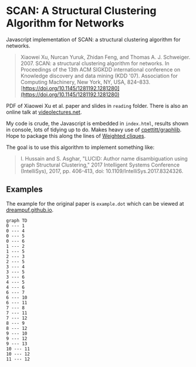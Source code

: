 # SCAN: A Structural Clustering Algorithm for Networks

Javascript implementation of SCAN: a structural clustering algorithm for networks.

> Xiaowei Xu, Nurcan Yuruk, Zhidan Feng, and Thomas A. J. Schweiger. 2007. SCAN: a structural clustering algorithm for networks. In Proceedings of the 13th ACM SIGKDD international conference on Knowledge discovery and data mining (KDD '07). Association for Computing Machinery, New York, NY, USA, 824–833. [https://doi.org/10.1145/1281192.1281280](https://doi.org/10.1145/1281192.1281280)

PDF of Xiaowei Xu et al. paper and slides in `reading` folder. There is also an online talk at [videolectures.net](http://videolectures.net/kdd07_xu_scan/).

My code is crude, the Javascript is embedded in `index.html`, results shown in console, lots of tidying up to do. Makes heavy use of [cpettitt/graphlib](https://github.com/cpettitt/graphlib). Hope to package this along the lines of [Weighted cliques](https://linen-baseball.glitch.me).

The goal is to use this algorithm to implement something like:

> I. Hussain and S. Asghar, "LUCID: Author name disambiguation using graph Structural Clustering," 2017 Intelligent Systems Conference (IntelliSys), 2017, pp. 406-413, doi: 10.1109/IntelliSys.2017.8324326.

## Examples

The example for the original paper is `example.dot` which can be viewed at [dreampuf.github.io](https://dreampuf.github.io/GraphvizOnline).

```mermaid
graph TD
0 --- 1
0 --- 4
0 --- 5
0 --- 6
1 --- 2
1 --- 5
2 --- 3
2 --- 5
3 --- 4
3 --- 5
3 --- 6
4 --- 5
4 --- 6
6 --- 7
6 --- 10
6 --- 11
7 --- 8
7 --- 11
7 --- 12
8 --- 9
8 --- 12
9 --- 10
9 --- 12
9 --- 13
10 --- 11
10 --- 12
11 --- 12
```
